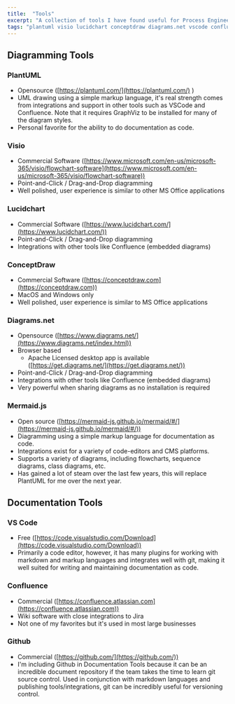```yaml
---
title:  "Tools"
excerpt: "A collection of tools I have found useful for Process Engineering."
tags: "plantuml visio lucidchart conceptdraw diagrams.net vscode confluence github process engineering"
---
```



## Diagramming Tools

### PlantUML 

- Opensource ([https://plantuml.com/](https://plantuml.com/) )
- UML drawing using a simple markup language, it's real strength comes from integrations and support in other tools such as VSCode and Confluence. Note that it requires GraphViz to be installed for many of the diagram styles. 
- Personal favorite for the ability to do documentation as code.
  
### Visio

- Commercial Software ([https://www.microsoft.com/en-us/microsoft-365/visio/flowchart-software](https://www.microsoft.com/en-us/microsoft-365/visio/flowchart-software))
- Point-and-Click / Drag-and-Drop diagramming
- Well polished, user experience is similar to other MS Office applications


### Lucidchart

- Commercial Software ([https://www.lucidchart.com/](https://www.lucidchart.com/))
- Point-and-Click / Drag-and-Drop diagramming
- Integrations with other tools like Confluence (embedded diagrams)

### ConceptDraw

- Commercial Software ([https://conceptdraw.com](https://conceptdraw.com))
- MacOS and Windows only
- Well polished, user experience is similar to MS Office applications

### Diagrams.net

- Opensource ([https://www.diagrams.net/](https://www.diagrams.net/index.html))
- Browser based
  - Apache Licensed desktop app is available ([https://get.diagrams.net/](https://get.diagrams.net/))
- Point-and-Click / Drag-and-Drop diagramming
- Integrations with other tools like Confluence (embedded diagrams)
- Very powerful when sharing diagrams as no installation is required


### Mermaid.js

- Open source ([https://mermaid-js.github.io/mermaid/#/](https://mermaid-js.github.io/mermaid/#/))
- Diagramming using a simple markup language for documentation as code.
- Integrations exist for a variety of code-editors and CMS platforms.
- Supports a variety of diagrams, including flowcharts, sequence diagrams, class diagrams, etc.
- Has gained a lot of steam over the last few years, this will replace PlantUML for me over the next year.


## Documentation Tools

### VS Code

- Free ([https://code.visualstudio.com/Download](https://code.visualstudio.com/Download))
- Primarily a code editor, however, it has many plugins for working with markdown and markup languages and integrates well with git, making it well suited for writing and maintaining documentation as code.

### Confluence

- Commercial ([https://confluence.atlassian.com](https://confluence.atlassian.com))
- Wiki software with close integrations to Jira
- Not one of my favorites but it's used in most large businesses

### Github

- Commercial ([https://github.com/](https://github.com/))
- I'm including Github in Documentation Tools because it can be an incredible document repository if the team takes the time to learn git source control. Used in conjunction with markdown languages and publishing tools/integrations, git can be incredibly useful for versioning control.
